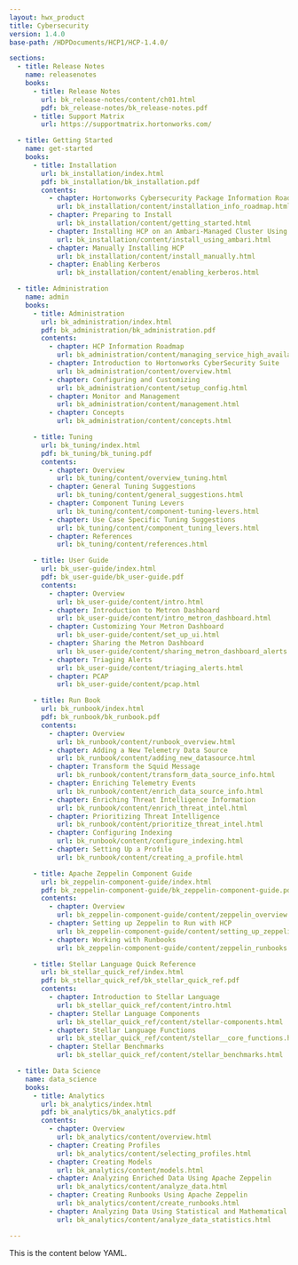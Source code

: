```yaml
---
layout: hwx_product
title: Cybersecurity
version: 1.4.0
base-path: /HDPDocuments/HCP1/HCP-1.4.0/

sections:
  - title: Release Notes
    name: releasenotes
    books:
      - title: Release Notes
        url: bk_release-notes/content/ch01.html
        pdf: bk_release-notes/bk_release-notes.pdf
      - title: Support Matrix
        url: https://supportmatrix.hortonworks.com/

  - title: Getting Started
    name: get-started
    books:
      - title: Installation
        url: bk_installation/index.html
        pdf: bk_installation/bk_installation.pdf
        contents:
          - chapter: Hortonworks Cybersecurity Package Information Roadmap
            url: bk_installation/content/installation_info_roadmap.html
          - chapter: Preparing to Install
            url: bk_installation/content/getting_started.html
          - chapter: Installing HCP on an Ambari-Managed Cluster Using Ambari
            url: bk_installation/content/install_using_ambari.html
          - chapter: Manually Installing HCP
            url: bk_installation/content/install_manually.html
          - chapter: Enabling Kerberos
            url: bk_installation/content/enabling_kerberos.html

  - title: Administration
    name: admin
    books:
      - title: Administration
        url: bk_administration/index.html
        pdf: bk_administration/bk_administration.pdf
        contents:
          - chapter: HCP Information Roadmap
            url: bk_administration/content/managing_service_high_availability.html
          - chapter: Introduction to Hortonworks CyberSecurity Suite
            url: bk_administration/content/overview.html
          - chapter: Configuring and Customizing
            url: bk_administration/content/setup_config.html
          - chapter: Monitor and Management
            url: bk_administration/content/management.html
          - chapter: Concepts
            url: bk_administration/content/concepts.html

      - title: Tuning
        url: bk_tuning/index.html
        pdf: bk_tuning/bk_tuning.pdf
        contents:
          - chapter: Overview
            url: bk_tuning/content/overview_tuning.html
          - chapter: General Tuning Suggestions
            url: bk_tuning/content/general_suggestions.html
          - chapter: Component Tuning Levers
            url: bk_tuning/content/component-tuning-levers.html
          - chapter: Use Case Specific Tuning Suggestions
            url: bk_tuning/content/component_tuning_levers.html
          - chapter: References
            url: bk_tuning/content/references.html

      - title: User Guide
        url: bk_user-guide/index.html
        pdf: bk_user-guide/bk_user-guide.pdf
        contents:
          - chapter: Overview
            url: bk_user-guide/content/intro.html
          - chapter: Introduction to Metron Dashboard
            url: bk_user-guide/content/intro_metron_dashboard.html
          - chapter: Customizing Your Metron Dashboard
            url: bk_user-guide/content/set_up_ui.html
          - chapter: Sharing the Metron Dashboard
            url: bk_user-guide/content/sharing_metron_dashboard_alerts.html
          - chapter: Triaging Alerts
            url: bk_user-guide/content/triaging_alerts.html
          - chapter: PCAP
            url: bk_user-guide/content/pcap.html

      - title: Run Book
        url: bk_runbook/index.html
        pdf: bk_runbook/bk_runbook.pdf
        contents:
          - chapter: Overview
            url: bk_runbook/content/runbook_overview.html
          - chapter: Adding a New Telemetry Data Source
            url: bk_runbook/content/adding_new_datasource.html
          - chapter: Transform the Squid Message
            url: bk_runbook/content/transform_data_source_info.html
          - chapter: Enriching Telemetry Events
            url: bk_runbook/content/enrich_data_source_info.html
          - chapter: Enriching Threat Intelligence Information
            url: bk_runbook/content/enrich_threat_intel.html
          - chapter: Prioritizing Threat Intelligence
            url: bk_runbook/content/prioritize_threat_intel.html
          - chapter: Configuring Indexing
            url: bk_runbook/content/configure_indexing.html
          - chapter: Setting Up a Profile
            url: bk_runbook/content/creating_a_profile.html

      - title: Apache Zeppelin Component Guide
        url: bk_zeppelin-component-guide/index.html
        pdf: bk_zeppelin-component-guide/bk_zeppelin-component-guide.pdf
        contents:
          - chapter: Overview
            url: bk_zeppelin-component-guide/content/zeppelin_overview.html
          - chapter: Setting up Zeppelin to Run with HCP
            url: bk_zeppelin-component-guide/content/setting_up_zeppelin_metron.html
          - chapter: Working with Runbooks
            url: bk_zeppelin-component-guide/content/zeppelin_runbooks.html

      - title: Stellar Language Quick Reference
        url: bk_stellar_quick_ref/index.html
        pdf: bk_stellar_quick_ref/bk_stellar_quick_ref.pdf
        contents:
          - chapter: Introduction to Stellar Language
            url: bk_stellar_quick_ref/content/intro.html
          - chapter: Stellar Language Components
            url: bk_stellar_quick_ref/content/stellar-components.html
          - chapter: Stellar Language Functions
            url: bk_stellar_quick_ref/content/stellar__core_functions.html
          - chapter: Stellar Benchmarks
            url: bk_stellar_quick_ref/content/stellar_benchmarks.html

  - title: Data Science
    name: data_science
    books:
      - title: Analytics
        url: bk_analytics/index.html
        pdf: bk_analytics/bk_analytics.pdf
        contents:
          - chapter: Overview
            url: bk_analytics/content/overview.html
          - chapter: Creating Profiles
            url: bk_analytics/content/selecting_profiles.html
          - chapter: Creating Models
            url: bk_analytics/content/models.html
          - chapter: Analyzing Enriched Data Using Apache Zeppelin
            url: bk_analytics/content/analyze_data.html
          - chapter: Creating Runbooks Using Apache Zeppelin
            url: bk_analytics/content/create_runbooks.html
          - chapter: Analyzing Data Using Statistical and Mathematical Functions
            url: bk_analytics/content/analyze_data_statistics.html

---
```


This is the content below YAML.
